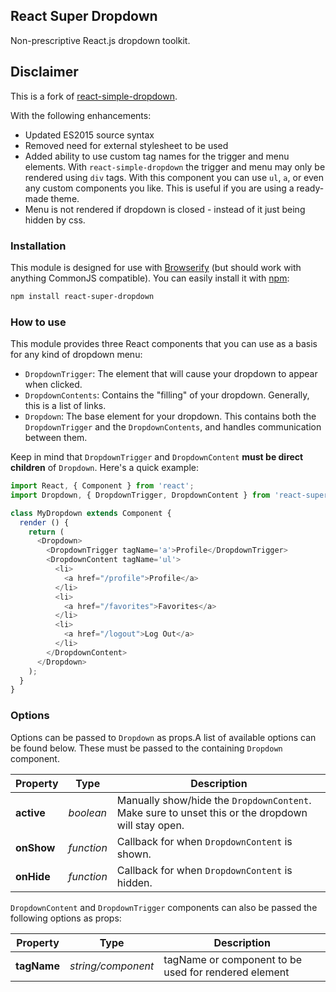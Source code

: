 ## React Super Dropdown

Non-prescriptive React.js dropdown toolkit.

## Disclaimer

This is a fork of [react-simple-dropdown](https://www.npmjs.com/package/react-simple-dropdown).

With the following enhancements:

- Updated ES2015 source syntax
- Removed need for external stylesheet to be used
- Added ability to use custom tag names for the trigger and menu elements. With `react-simple-dropdown` the trigger and menu may only be rendered using `div` tags. With this component you can use `ul`, `a`, or even any custom components you like. This is useful if you are using a ready-made theme.
- Menu is not rendered if dropdown is closed - instead of it just being hidden by css.

### Installation

This module is designed for use with [Browserify](http://browserify.org) (but should work with anything CommonJS compatible). You can easily install it with [npm](http://npmjs.com):

```bash
npm install react-super-dropdown
```

### How to use

This module provides three React components that you can use as a basis for any kind of dropdown menu:

- `DropdownTrigger`: The element that will cause your dropdown to appear when clicked.
- `DropdownContents`: Contains the "filling" of your dropdown. Generally, this is a list of links.
- `Dropdown`: The base element for your dropdown. This contains both the `DropdownTrigger` and the `DropdownContents`, and handles communication between them.

Keep in mind that `DropdownTrigger` and `DropdownContent` **must be direct children** of `Dropdown`. Here's a quick example:

```js
import React, { Component } from 'react';
import Dropdown, { DropdownTrigger, DropdownContent } from 'react-super-dropdown';

class MyDropdown extends Component {
  render () {
    return (
      <Dropdown>
        <DropdownTrigger tagName='a'>Profile</DropdownTrigger>
        <DropdownContent tagName='ul'>
          <li>
            <a href="/profile">Profile</a>
          </li>
          <li>
            <a href="/favorites">Favorites</a>
          </li>
          <li>
            <a href="/logout">Log Out</a>
          </li>
        </DropdownContent>
      </Dropdown>
    );
  }
}
```

### Options

Options can be passed to `Dropdown` as props.A list of available options can be found below. These must be passed to the containing `Dropdown` component.

Property | Type | Description
----- | ----- | -----
**active** | *boolean* | Manually show/hide the `DropdownContent`. Make sure to unset this or the dropdown will stay open.
**onShow** | *function* | Callback for when `DropdownContent` is shown.
**onHide** | *function* | Callback for when `DropdownContent` is hidden.

`DropdownContent` and `DropdownTrigger` components can also be passed the following options as props:

Property | Type | Description
----- | ----- | -----
**tagName** | *string/component* | tagName or component to be used for rendered element

